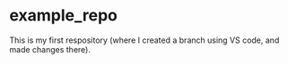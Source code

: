 # example_repo
This is my first respository (where I created a branch using VS code, and made changes there).
